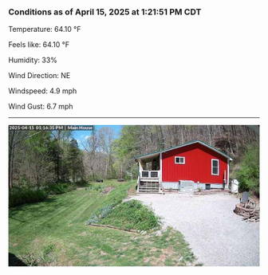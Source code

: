 ### Conditions as of April 15, 2025 at 1:21:51 PM CDT 

Temperature: 64.10 &deg;F

Feels like: 64.10 &deg;F

Humidity: 33%

Wind Direction: NE

Windspeed: 4.9 mph

Wind Gust: 6.7 mph

---

<img src="./images/latest.jpeg"/>

